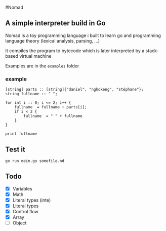 #Nomad

## A simple interpreter build in Go

Nomad is a toy programming language i built to learn go and programming language theory (lexical analysis, parsing, ...)

It compiles the program to bytecode which is later interpreted by a stack-based virtual machine

Examples are in the `examples` folder

### example

```
[string] parts :: [string]{"daniel", "nghokeng", "stéphane"};
string fullname :: " ";

for int i :: 0; i <= 2; i++ {
    fullname  = fullname + parts[i];
    if i < 2 {
        fullname  = " " + fullname
    }
}

print fullname
```

## Test it

`go run main.go somefile.nd`

## Todo
- [x] Variables
- [x] Math
- [x] Literal types (inte)
- [x] Literal types
- [x] Control flow
- [x] Array
- [ ] Object

#
